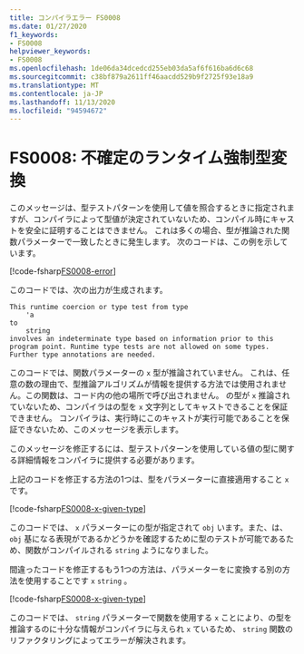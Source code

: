 ```yaml
---
title: コンパイラエラー FS0008
ms.date: 01/27/2020
f1_keywords:
- FS0008
helpviewer_keywords:
- FS0008
ms.openlocfilehash: 1de06da34dcedcd255eb03da5af6f616ba6d6c68
ms.sourcegitcommit: c38bf879a2611ff46aacdd529b9f2725f93e18a9
ms.translationtype: MT
ms.contentlocale: ja-JP
ms.lasthandoff: 11/13/2020
ms.locfileid: "94594672"
---
```

# <a name="fs0008-indeterminate-runtime-coercion"></a>FS0008: 不確定のランタイム強制型変換

このメッセージは、型テストパターンを使用して値を照合するときに指定されますが、コンパイラによって型値が決定されていないため、コンパイル時にキャストを安全に証明することはできません。 これは多くの場合、型が推論された関数パラメーターで一致したときに発生します。  次のコードは、この例を示しています。

[!code-fsharp[FS0008-error](~/samples/snippets/fsharp/compiler-messages/fs0008.fsx#L2-L5)]

このコードでは、次の出力が生成されます。

```text
This runtime coercion or type test from type
    'a
to
    string
involves an indeterminate type based on information prior to this program point. Runtime type tests are not allowed on some types. Further type annotations are needed.
```

このコードでは、関数パラメーターの `x` 型が推論されていません。 これは、任意の数の理由で、型推論アルゴリズムが情報を提供する方法では使用されません。この関数は、コード内の他の場所で呼び出されません。  の型が `x` 推論されていないため、コンパイラはの型を `x` 文字列としてキャストできることを保証できません。  コンパイラは、実行時にこのキャストが実行可能であることを保証できないため、このメッセージを表示します。

このメッセージを修正するには、型テストパターンを使用している値の型に関する詳細情報をコンパイラに提供する必要があります。

上記のコードを修正する方法の1つは、型をパラメーターに直接適用すること `x` です。

[!code-fsharp[FS0008-x-given-type](~/samples/snippets/fsharp/compiler-messages/fs0008.fsx#L8-L11)]

このコードでは、 `x` パラメーターにの型が指定されて `obj` います。また、は、 `obj` 基になる表現がであるかどうかを確認するために型のテストが可能であるため、関数がコンパイルされる `string` ようになりました。

間違ったコードを修正するもう1つの方法は、パラメーターをに変換する別の方法を使用することです `x` `string` 。

[!code-fsharp[FS0008-x-given-type](~/samples/snippets/fsharp/compiler-messages/fs0008.fsx#L14-L15)]

このコードでは、 `string` パラメーターで関数を使用する `x` ことにより、の型を推論するのに十分な情報がコンパイラに与えられ `x` ているため、 `string` 関数のリファクタリングによってエラーが解決されます。
